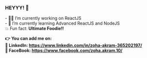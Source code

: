 ### HEYYY! 👋
<link rel="stylesheet" href="https://cdnjs.cloudflare.com/ajax/libs/font-awesome/4.7.0/css/font-awesome.min.css">
- 👩‍💻 I’m currently working on ReactJS<br>
- 🌱 I’m currently learning Advanced ReactJS and NodeJS<br>
💥 Fun fact: <b>Ultimate Foodie!!<b>
  
  
👉 You can add me on:<br>
🔵 LinkedIn: https://www.linkedin.com/in/zoha-akram-365202197/ <br> 
🔴 FaceBook: https://www.facebook.com/zoha.akram.10/ <br>

